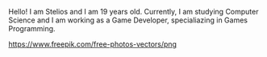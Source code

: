Hello! I am Stelios and I am 19 years old. Currently, I am studying Computer Science and I am working as a Game Developer, specialiazing in Games Programming.

https://www.freepik.com/free-photos-vectors/png
